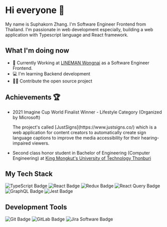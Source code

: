 # Hi everyone 👋
My name is Suphakorn Zhang. I'm Software Engineer Frontend from Thailand. I'm passionate in web development especially, building a web application with Typescript language and React framework.

## What I'm doing now 

- 💼 Currently Working at [LINEMAN Wongnai](https://lmwn.com/) as a Software Engineer Frontend.
- 💻 I'm learning Backend development
- 🧑‍💻 Contribute the open source project

## Achievements 🏆
- 2021 Imagine Cup World Finalist Winner - Lifestyle Category (Organized by Microsoft)
  <p>The project's called [JustSigns](https://www.justsigns.co/) which is a web application for content creators to automatically create sign language captions to improve the media accessibility for their hearing-impaired viewers.<p>
- Second class honor student in Bachelor of Engineering (Computer Engineering) at [King Mongkut's University of Technology Thonburi](https://www.kmutt.ac.th/en/)

## My Tech Stack
![TypeScript Badge](https://img.shields.io/badge/TypeScript-3178C6?logo=typescript&logoColor=fff&style=flat)
![React Badge](https://img.shields.io/badge/React-61DAFB?logo=react&logoColor=000&style=flat)
![Redux Badge](https://img.shields.io/badge/Redux-764ABC?logo=redux&logoColor=fff&style=flat)
![React Query Badge](https://img.shields.io/badge/React%20Query-FF4154?logo=reactquery&logoColor=fff&style=flat)
![GraphQL Badge](https://img.shields.io/badge/GraphQL-E10098?logo=graphql&logoColor=fff&style=flat)
![Jest Badge](https://img.shields.io/badge/Jest-C21325?logo=jest&logoColor=fff&style=flat)

## Development Tools
![Git Badge](https://img.shields.io/badge/Git-F05032?logo=git&logoColor=fff&style=flat)
![GitLab Badge](https://img.shields.io/badge/GitLab-FC6D26?logo=gitlab&logoColor=fff&style=flat)
![Jira Software Badge](https://img.shields.io/badge/Jira%20Software-0052CC?logo=jirasoftware&logoColor=fff&style=flat)
